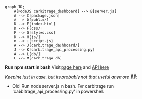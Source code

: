 ```mermaid
graph TD;
    A[NodeJS carbitrage_dashboard] --> B[server.js]
    A --> C[package.json]
    A --> D[public/]
    D --> E[index.html]
    D --> F[css/]
    F --> G[styles.css]
    D --> H[js/]
    H --> I[script.js]
    A --> J[carbitrage_dashboard/]
    J --> K[carbitrage_api_processing.py]
    A --> L[db/]
    L --> M[carbitrage.db]
```


__Run npm start in bash__ Visit [page here](http://localhost:3000) and [API here](http://localhost:5000/api/unique_car_makes)


_Keeping just in case, but its probably not that useful anymore 🤷‍♂️_:

* Old:
Run node server.js in bash. 
For carbitrage run 'cabbitrage_api_processing.py' in powershell.




